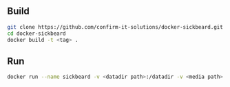 ## Build

```bash
git clone https://github.com/confirm-it-solutions/docker-sickbeard.git
cd docker-sickbeard
docker build -t <tag> .
```

## Run

```bash
docker run --name sickbeard -v <datadir path>:/datadir -v <media path>:/media
```
